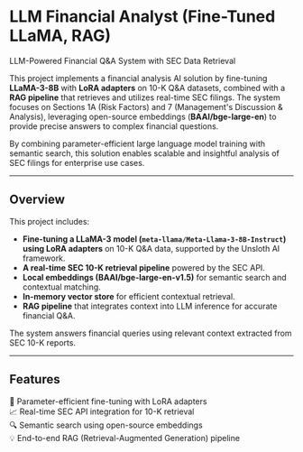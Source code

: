 
# LLM Financial Analyst (Fine-Tuned LLaMA, RAG)  
LLM-Powered Financial Q&A System with SEC Data Retrieval  

This project implements a financial analysis AI solution by fine-tuning **LLaMA-3-8B** with **LoRA adapters** on 10-K Q&A datasets, combined with a **RAG pipeline** that retrieves and utilizes real-time SEC filings. The system focuses on Sections 1A (Risk Factors) and 7 (Management's Discussion & Analysis), leveraging open-source embeddings (**BAAI/bge-large-en**) to provide precise answers to complex financial questions.  

By combining parameter-efficient large language model training with semantic search, this solution enables scalable and insightful analysis of SEC filings for enterprise use cases.

---

## Overview  

This project includes:  

- **Fine-tuning a LLaMA-3 model (`meta-llama/Meta-Llama-3-8B-Instruct`) using LoRA adapters** on 10-K Q&A data, supported by the Unsloth AI framework.  
- **A real-time SEC 10-K retrieval pipeline** powered by the SEC API.  
- **Local embeddings (BAAI/bge-large-en-v1.5)** for semantic search and contextual matching.  
- **In-memory vector store** for efficient contextual retrieval.  
- **RAG pipeline** that integrates context into LLM inference for accurate financial Q&A.  

The system answers financial queries using relevant context extracted from SEC 10-K reports.

---

## Features  

🦙 Parameter-efficient fine-tuning with LoRA adapters  
📈 Real-time SEC API integration for 10-K retrieval  
🔍 Semantic search using open-source embeddings  
💡 End-to-end RAG (Retrieval-Augmented Generation) pipeline  
